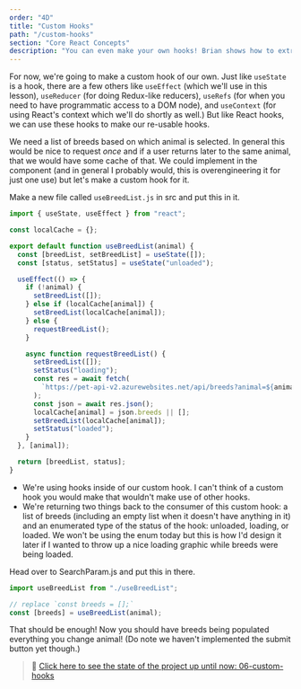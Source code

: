 ```yaml
---
order: "4D"
title: "Custom Hooks"
path: "/custom-hooks"
section: "Core React Concepts"
description: "You can even make your own hooks! Brian shows how to extract logic out of a component to share a hook across components!"
---
```


For now, we're going to make a custom hook of our own. Just like `useState` is a hook, there are a few others like `useEffect` (which we'll use in this lesson), `useReducer` (for doing Redux-like reducers), `useRefs` (for when you need to have programmatic access to a DOM node), and `useContext` (for using React's context which we'll do shortly as well.) But like React hooks, we can use these hooks to make our re-usable hooks.

We need a list of breeds based on which animal is selected. In general this would be nice to request _once_ and if a user returns later to the same animal, that we would have some cache of that. We could implement in the component (and in general I probably would, this is overengineering it for just one use) but let's make a custom hook for it.

Make a new file called `useBreedList.js` in src and put this in it.

```javascript
import { useState, useEffect } from "react";

const localCache = {};

export default function useBreedList(animal) {
  const [breedList, setBreedList] = useState([]);
  const [status, setStatus] = useState("unloaded");

  useEffect(() => {
    if (!animal) {
      setBreedList([]);
    } else if (localCache[animal]) {
      setBreedList(localCache[animal]);
    } else {
      requestBreedList();
    }

    async function requestBreedList() {
      setBreedList([]);
      setStatus("loading");
      const res = await fetch(
        `https://pet-api-v2.azurewebsites.net/api/breeds?animal=${animal}`
      );
      const json = await res.json();
      localCache[animal] = json.breeds || [];
      setBreedList(localCache[animal]);
      setStatus("loaded");
    }
  }, [animal]);

  return [breedList, status];
}
```

- We're using hooks inside of our custom hook. I can't think of a custom hook you would make that wouldn't make use of other hooks.
- We're returning two things back to the consumer of this custom hook: a list of breeds (including an empty list when it doesn't have anything in it) and an enumerated type of the status of the hook: unloaded, loading, or loaded. We won't be using the enum today but this is how I'd design it later if I wanted to throw up a nice loading graphic while breeds were being loaded.

Head over to SearchParam.js and put this in there.

```javascript
import useBreedList from "./useBreedList";

// replace `const breeds = [];`
const [breeds] = useBreedList(animal);
```

That should be enough! Now you should have breeds being populated everything you change animal! (Do note we haven't implemented the submit button yet though.)

> 🏁 [Click here to see the state of the project up until now: 06-custom-hooks][step]

[step]: https://github.com/btholt/citr-v6-project/tree/master/06-custom-hooks
